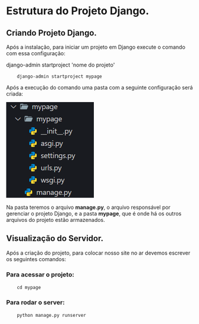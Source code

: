 # Estrutura do Projeto Django.

## Criando Projeto Django.

Após a instalação, para iniciar um projeto em Django execute o comando com essa configuração:

django-admin startproject 'nome do projeto'

```
    django-admin startproject mypage
```
Após a execução do comando uma pasta com a seguinte configuração será criada:

![Screenshot de uma configuração da criação do comando acima.](../imgs/image_mypage.png)

Na pasta teremos o arquivo **manage.py**, o arquivo responsável por gerenciar o projeto Django,
e a pasta **mypage**, que é onde há os outros arquivos do projeto estão armazenados.

## Visualização do Servidor.

Após a criação do projeto, para colocar nosso site no ar devemos escrever os seguintes comandos:

### Para acessar o projeto:
```
    cd mypage
```

### Para rodar o server:
```
    python manage.py runserver
```
